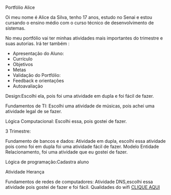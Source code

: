 Portfólio Alice

Oi meu nome é Alice da Silva, tenho 17 anos, estudo no Senai e estou cursando o ensino médio com o curso técnico de desenvolvimento de sistemas.

No meu portfólio vai ter minhas atividades mais importantes do trimestre e suas autorias.
Irá ter também :
* Apresentação do Aluno:
* Currículo
* Objetivos
* Metas
* Validação do Portfólio:
* Feedback e orientações
* Autoavaliação 

Design:Escolhi ela, pois foi uma atividade em dupla e foi fácil de fazer.

Fundamentos de TI: Escolhi uma atividade de músicas, pois achei uma atividade legal de se fazer.

Lógica Computacional: Escolhi essa, pois gostei de fazer.

3 Trimestre:

Fundamento de bancos e dados: Atividade em dupla, escolhi essa atividade pois como foi em dupla foi uma atividade fácil de fazer.
Modelo Entidade Relacionamento, foi uma atividade que eu gostei de fazer.

Lógica de programação:Cadastra aluno

Atividade Herança

Fundamentos de redes de computadores: Atividade DNS,escolhi essa atividade pois gostei de fazer e foi fácil.
Qualidades do wifi [CLIQUE AQUI](https://www.figma.com/file/MANPAwQulRAsLwpqJvg6mG/Untitled?node-id=0%3A1&t=c3BpquupJpthUWhN-1)

